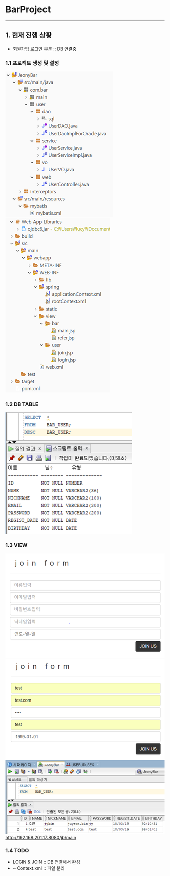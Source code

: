 # BarProject
----
## 1. 현재 진행 상황 
* 회원가입 로그인 부분 :: DB 연결중
### 1.1 프로젝트 생성 및 설정
![project1](./project1.png)
![project2](./project2.png)
### 1.2 DB TABLE
![baruser](./baruser.png)

### 1.3 VIEW
![join](./join.PNG)
![join2](./join2.PNG)
![sqluser](./sqluser.PNG)
http://192.168.201.17:8080/jb/main
        
### 1.4 TODO
* LOGIN & JOIN :: DB 연결해서 완성
 * ~ Context.xml :: 파일 분리
